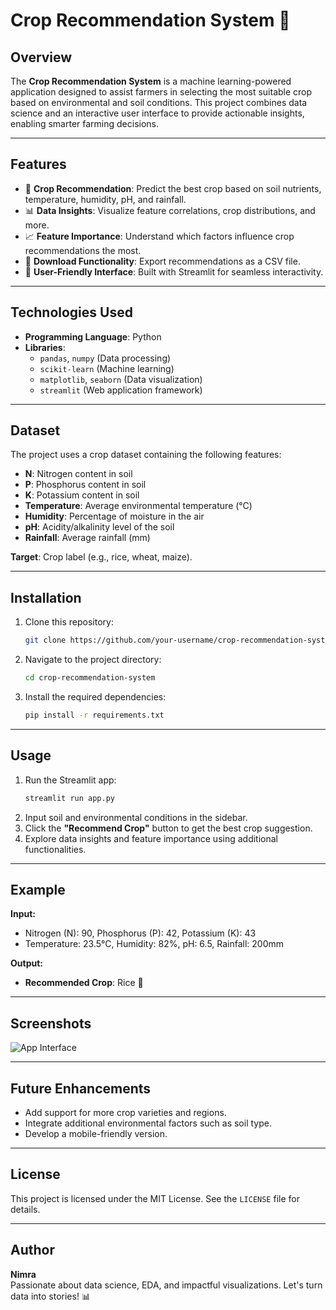 # Crop Recommendation System 🌾

## Overview
The **Crop Recommendation System** is a machine learning-powered application designed to assist farmers in selecting the most suitable crop based on environmental and soil conditions. This project combines data science and an interactive user interface to provide actionable insights, enabling smarter farming decisions.

---

## Features
- 🌱 **Crop Recommendation**: Predict the best crop based on soil nutrients, temperature, humidity, pH, and rainfall.
- 📊 **Data Insights**: Visualize feature correlations, crop distributions, and more.
- 📈 **Feature Importance**: Understand which factors influence crop recommendations the most.
- 💾 **Download Functionality**: Export recommendations as a CSV file.
- 🚀 **User-Friendly Interface**: Built with Streamlit for seamless interactivity.

---

## Technologies Used
- **Programming Language**: Python
- **Libraries**:
  - `pandas`, `numpy` (Data processing)
  - `scikit-learn` (Machine learning)
  - `matplotlib`, `seaborn` (Data visualization)
  - `streamlit` (Web application framework)

---

## Dataset
The project uses a crop dataset containing the following features:
- **N**: Nitrogen content in soil
- **P**: Phosphorus content in soil
- **K**: Potassium content in soil
- **Temperature**: Average environmental temperature (°C)
- **Humidity**: Percentage of moisture in the air
- **pH**: Acidity/alkalinity level of the soil
- **Rainfall**: Average rainfall (mm)

**Target**: Crop label (e.g., rice, wheat, maize).

---

## Installation
1. Clone this repository:
   ```bash
   git clone https://github.com/your-username/crop-recommendation-system.git
   ```
2. Navigate to the project directory:
   ```bash
   cd crop-recommendation-system
   ```
3. Install the required dependencies:
   ```bash
   pip install -r requirements.txt
   ```

---

## Usage
1. Run the Streamlit app:
   ```bash
   streamlit run app.py
   ```
2. Input soil and environmental conditions in the sidebar.
3. Click the **"Recommend Crop"** button to get the best crop suggestion.
4. Explore data insights and feature importance using additional functionalities.

---

## Example
**Input:**  
- Nitrogen (N): 90, Phosphorus (P): 42, Potassium (K): 43
- Temperature: 23.5°C, Humidity: 82%, pH: 6.5, Rainfall: 200mm

**Output:**  
- **Recommended Crop**: Rice 🌾

---

## Screenshots
![App Interface](path/to/screenshot.png)

---

## Future Enhancements
- Add support for more crop varieties and regions.
- Integrate additional environmental factors such as soil type.
- Develop a mobile-friendly version.

---

## License
This project is licensed under the MIT License. See the `LICENSE` file for details.

---

## Author
**Nimra**  
Passionate about data science, EDA, and impactful visualizations. Let's turn data into stories! 📊
